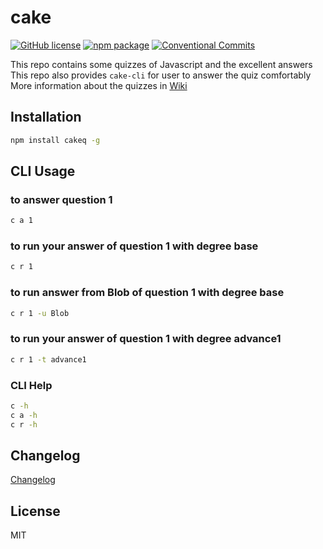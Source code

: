 # cake

[![GitHub license](https://img.shields.io/badge/license-MIT-blue.svg)](https://github.com/longyiyiyu/cake/blob/master/LICENSE)
[![npm package](https://img.shields.io/npm/v/cakeq.svg?style=flat-square)](https://www.npmjs.org/package/cakeq)
[![Conventional Commits](https://img.shields.io/badge/Conventional%20Commits-1.0.0-yellow.svg)](https://conventionalcommits.org)

This repo contains some quizzes of Javascript and the excellent answers
This repo also provides `cake-cli` for user to answer the quiz comfortably
More information about the quizzes in [Wiki](https://github.com/longyiyiyu/cake/wiki) 

## Installation
``` bash
npm install cakeq -g
```

## CLI Usage
### to answer question 1
``` bash
c a 1
```

### to run your answer of question 1 with degree base
``` bash
c r 1
```

### to run answer from Blob of question 1 with degree base
``` bash
c r 1 -u Blob
```

### to run your answer of question 1 with degree advance1
``` bash
c r 1 -t advance1
```

### CLI Help
``` bash
c -h
c a -h
c r -h
```

## Changelog
[Changelog](CHANGELOG.md)

## License
MIT